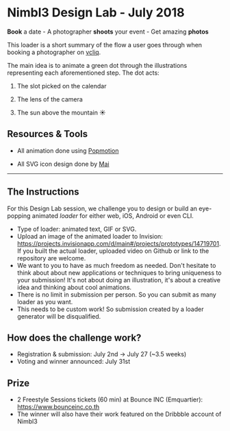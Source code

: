 # Nimbl3 Design Lab - July 2018

**Book** a date - A photographer **shoots** your event - Get amazing **photos**

This loader is a short summary of the flow a user goes through when booking a photographer on [vcliq](https://vcliq.com/).

The main idea is to animate a green dot through the illustrations representing each aforementioned step. The dot acts:

1. The slot picked on the calendar

2. The lens of the camera 

3. The sun above the mountain ☀️

## Resources & Tools

* All animation done using [Popmotion](https://popmotion.io/)

* All SVG icon design done by [Mai](https://github.com/Maibhu)

---

## The Instructions
For this Design Lab session, we challenge you to design or build an eye-popping animated *loader* for either web, iOS, Android or even CLI. 
* Type of loader: animated text, GIF or SVG.
* Upload an image of the animated loader to Invision: https://projects.invisionapp.com/d/main#/projects/prototypes/14719701. If you built the actual loader, uploaded video on Github or link to the repository are welcome. 
* We want to you to have as much freedom as needed. Don't hesitate to think about about new applications or techniques to bring uniqueness to your submission! It's not about doing an illustration, it's about a creative idea and thinking about cool animations.
* There is no limit in submission per person. So you can submit as many loader as you want.
* This needs to be custom work! So submission created by a loader generator will be disqualified.

## How does the challenge work?
* Registration & submission: July 2nd → July 27 (~3.5 weeks)
* Voting and winner announced: July 31st

## Prize
* 2 Freestyle Sessions tickets (60 min) at Bounce INC (Emquartier): https://www.bounceinc.co.th
* The winner will also have their work featured on the Dribbble account of Nimbl3

